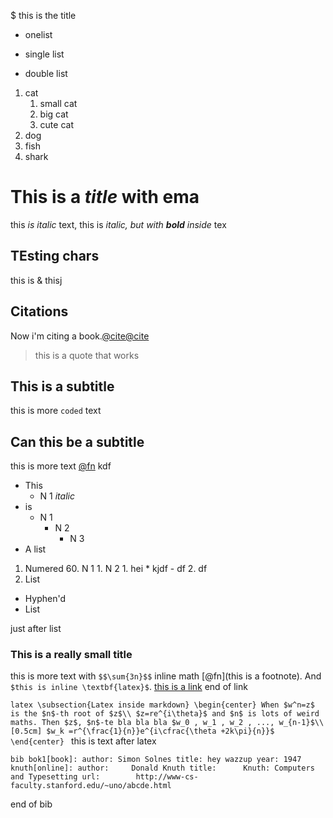 $ this is the title
- onelist

- single list
- double list


1. cat
	1. small cat
	2. big cat
	3. cute cat
2. dog
3. fish
4. shark

# This is a *title* with ema
this *is italic* text, this is *italic, but with **bold** inside* tex

## TEsting chars
this is \& thisj

## Citations
Now i'm citing a book.[@cite](bok1)[@cite](knuth)

> this is a quote that works

## This is a subtitle
this is more `coded` text

## Can this be a subtitle
this is more text [@fn](fda) kdf

* This
	* N 1 *italic*
* is
	* N 1
		* N 2 
			* N 3
* A list

1. Numered
	60. N 1
		1. N 2
		1. hei
			* kjdf
			- df
		2. df
2. List

- Hyphen'd
- List

just after list


### This is a really small title
this is more text with `$$\sum{3n}$$` inline  math [@fn](this is a footnote). And `$this is inline \textbf{latex}$`.
[this is a link](http://google.com)
end of link



``latex
\subsection{Latex inside markdown}
\begin{center}
	When $w^n=z$ is the $n$-th root of $z$\\
	$z=re^{i\theta}$ and $n$ is lots of weird maths. Then $z$, $n$-te bla bla bla $w_0 , w_1 , w_2 , ..., w_{n-1}$\\ 
	[0.5cm]
	$w_k =r^{\frac{1}{n}}e^{i\cfrac{\theta +2k\pi}{n}}$
\end{center}
``
this is text after latex

``bib
bok1[book]:
	author: Simon Solnes
	title: hey wazzup
	year: 1947
knuth[online]:
	author:		Donald Knuth
    title:		Knuth: Computers and Typesetting
    url:		http://www-cs-faculty.stanford.edu/~uno/abcde.html
``

end of bib
